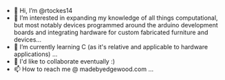 - 👋 Hi, I’m @rtockes14
- 👀 I’m interested in expanding my knowledge of all things computational, but most notably devices programmed around the arduino development boards and integrating hardware for custom fabricated furniture and devices...
- 🌱 I’m currently learning C (as it's relative and applicable to hardware applications) ...
- 💞️ I'd like to collaborate eventually :)
- 📫 How to reach me @ madebyedgewood.com    ...

<!---
rtockes14/rtockes14 is a ✨ special ✨ repository because its `README.md` (this file) appears on your GitHub profile.
You can click the Preview link to take a look at your changes.
--->
